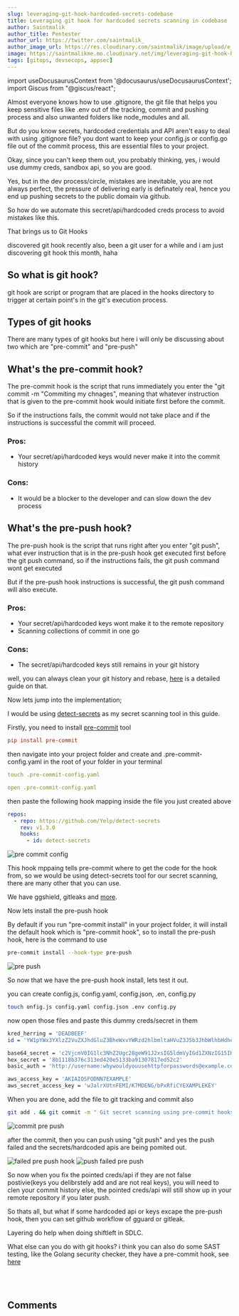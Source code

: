 ```yaml
---
slug: leveraging-git-hook-hardcoded-secrets-codebase
title: Leveraging git hook for hardcoded secrets scanning in codebase
author: Saintmalik
author_title: Pentester
author_url: https://twitter.com/saintmalik_
author_image_url: https://res.cloudinary.com/saintmalik/image/upload/e_sharpen:2000,q_74,r_0/v1641922078/saintmalik.webp
image: https://saintmalikme.mo.cloudinary.net/img/leveraging-git-hook-hardcoded-secrets-codebase.webp
tags: [gitops, devsecops, appsec]
---
```


import useDocusaurusContext from '@docusaurus/useDocusaurusContext';
import Giscus from "@giscus/react";

Almost everyone knows how to use .gitignore, the git file that helps you keep sensitive files like .env out of the tracking, commit and pushing process and also unwanted folders like node_modules and all.

But do you know secrets, hardcoded credentials and API aren't easy to deal with using .gitignore file? you dont want to keep your config.js or config.go file out of the commit process, this are essential files to your project.

<!--truncate-->

Okay, since you can't keep them out, you probably thinking, yes, i would use dummy creds, sandbox api, so you are good.

Yes, but in the dev process/circle, mistakes are inevitable, you are not always perfect, the pressure of delivering early is definately real, hence you end up pushing secrets to the public domain via github.

So how do we automate this secret/api/hardcoded creds process to avoid mistakes like this.

That brings us to Git Hooks

discovered git hook recently also, been a git user for a while and i am just discovering git hook this month, haha

## So what is git hook?

git hook are script or program that are placed in the hooks directory to trigger at certain point's in the git's execution process.

## Types of git hooks

There are many types of git hooks but here i will only be discussing about two which are "pre-commit" and "pre-push"

## What's the pre-commit hook?

The pre-commit hook is the script that runs immediately you enter the "git commit -m "Commiting my chnages", meaning that whatever instruction that is given to the pre-commit hook would initiate first before the commit.

So if the instructions fails, the commit would not take place and if the instructions is successful the commit will proceed.

### Pros:
   - Your secret/api/hardcoded keys would never make it into the commit history

### Cons:
   - It would be a blocker to the developer and can slow down the dev process

## What's the pre-push hook?

The pre-push hook is the script that runs right after you enter "git push", what ever instruction that is in the pre-push hook get executed first before the git push command, so if the instructions fails, the git push command wont get executed

But if the pre-push hook instructions is successful, the git push command will also execute.

### Pros:
 - Your secret/api/hardcoded keys wont make it to the remote repository
 - Scanning collections of commit in one go

### Cons:
  - The secret/api/hardcoded keys still remains in your git history

well, you can always clean your git history and rebase, <a href="https://hackernoon.com/how-to-clean-your-git-history-ryzb3ydv" target="_blank">here</a> is a detailed guide on that.


Now lets jump into the implementation;

I would be using <a href="https://github.com/Yelp/detect-secrets" target="_blank">detect-secrets</a> as my secret scanning tool in this guide.

Firstly, you need to install <a href="https://pre-commit.com/#install" target="_blank">pre-commit</a> tool

```toml
pip install pre-commit
```

then navigate into your project folder and create and .pre-commit-config.yaml in the root of your folder in your terminal

```yaml
touch .pre-commit-config.yaml
```

```yaml
open .pre-commit-config.yaml
```

then paste the following hook mapping inside the file you just created above

```yaml
repos:
  - repo: https://github.com/Yelp/detect-secrets
    rev: v1.3.0
    hooks:
      - id: detect-secrets
```

<picture>
  <source type="image/webp" srcset={`${useDocusaurusContext().siteConfig.customFields.imgurl}/bgimg/pre-commit-config.webp`} alt="pre commit config"/>
  <source type="image/jpg" srcset={`${useDocusaurusContext().siteConfig.customFields.imgurl}/bgimg/pre-commit-config.jpg`} alt="pre commit config"/>
  <img src={`${useDocusaurusContext().siteConfig.customFields.imgurl}/bgimg/pre-commit-config.jpg`} alt="pre commit config"/>
</picture>


This hook mppaing tells pre-commit where to get the code for the hook from, so we would be using detect-secrets tool for our secret scanning, there are many other that you can use.

We have ggshield, gitleaks and <a href="https://github.com/sottlmarek/DevSecOps#secrets-management" target="_blank">more</a>.

Now lets install the pre-push hook

By default if you run "pre-commit install" in your project folder, it will install the default hook which is "pre-commit hook", so to install the pre-push hook, here is the command to use

```sh
pre-commit install --hook-type pre-push
```
<picture>
  <source type="image/webp" srcset={`${useDocusaurusContext().siteConfig.customFields.imgurl}/bgimg/pre-push.webp`} alt="pre push"/>
  <source type="image/png" srcset={`${useDocusaurusContext().siteConfig.customFields.imgurl}/bgimg/pre-push.png`} alt="pre push"/>
  <img src={`${useDocusaurusContext().siteConfig.customFields.imgurl}/bgimg/pre-push.png`} alt="pre push"/>
</picture>

So now that we have the pre-push hook install, lets test it out.

you can create config.js, config.yaml, config.json, .en, config.py

```sh
touch onfig.js config.yaml config.json .env config.py
```

now open those files and paste this dummy creds/secret in them

```sh
kred_herring = 'DEADBEEF'
id = 'YW1pYWx3YXlzZ2VuZXJhdGluZ3BheWxvYWRzd2hlbmltaHVuZ3J5b3JhbWlhbHdheXNodW5ncnk'

base64_secret = 'c2VjcmV0IG1lc3NhZ2Ugc28geW91J2xsIG5ldmVyIGd1ZXNzIG15IHBhc3N3b3Jk'
hex_secret = '8b1118b376c313ed420e5133ba91307817ed52c2'
basic_auth = 'http://username:whywouldyouusehttpforpasswords@example.com'

aws_access_key = 'AKIAIOSFODNN7EXAMPLE'
aws_secret_access_key = 'wJalrXUtnFEMI/K7MDENG/bPxRfiCYEXAMPLEKEY'
```

When you are done, add the file to git tracking and commit also

```sh
git add . && git commit -m " Git secret scanning using pre-commit hooks"
```
<picture>
  <source type="image/webp" srcset={`${useDocusaurusContext().siteConfig.customFields.imgurl}/bgimg/commit-pre-push.webp`} alt="commit pre push"/>
  <source type="image/jpg" srcset={`${useDocusaurusContext().siteConfig.customFields.imgurl}/bgimg/commit-pre-push.jpg`} alt="commit pre push"/>
  <img src={`${useDocusaurusContext().siteConfig.customFields.imgurl}/bgimg/commit-pre-push.jpg`} alt="commit pre push"/>
</picture>

after the commit, then you can push using "git push" and yes the push failed and the secrets/hardcoded apis are being pomited out.

<picture>
  <source type="image/webp" srcset={`${useDocusaurusContext().siteConfig.customFields.imgurl}/bgimg/failed-pre-push-hook.webp`} alt="failed pre push hook"/>
  <source type="image/jpg" srcset={`${useDocusaurusContext().siteConfig.customFields.imgurl}/bgimg/failed-pre-push-hook.jpg`} alt="failed pre push hook"/>
  <img src={`${useDocusaurusContext().siteConfig.customFields.imgurl}/bgimg/failed-pre-push-hook.jpg`} alt="failed pre push hook"/>
</picture>

<picture>
  <source type="image/webp" srcset={`${useDocusaurusContext().siteConfig.customFields.imgurl}/bgimg/Push-failed-pre-push.webp`} alt="push failed pre push"/>
  <source type="image/jpg" srcset={`${useDocusaurusContext().siteConfig.customFields.imgurl}/bgimg/Push-failed-pre-push.jpg`} alt="push failed pre push"/>
  <img src={`${useDocusaurusContext().siteConfig.customFields.imgurl}/bgimg/Push-failed-pre-push.jpg`} alt="push failed pre push"/>
</picture>

So now when you fix the pointed creds/api if they are not false postivie(keys you delibrstely add and are not real keys), you will need to clen your commit history else, the pointed creds/api will still show up in your remote repository if you later push.

So thats all, but what if some hardcoded api or keys excape the pre-push hook, then you can set github workflow of gguard or gitleak.

Layering do help when doing shiftleft in SDLC.

What else can you do with git hooks? i think you can also do some SAST testing, like the Golang security checker, they have a pre-commit hook, see <a href="https://github.com/TekWizely/pre-commit-golang" target="_blank">here</a>



<br></br>
<h2>Comments</h2>
<Giscus
id="comments"
repo="saintmalik/blog.saintmalik.me"
repoId="MDEwOlJlcG9zaXRvcnkzOTE0MzQyOTI="
category="General"
categoryId="DIC_kwDOF1TQNM4CQ8lN"
mapping="title"
term="Comments"
reactionsEnabled="1"
emitMetadata="0"
inputPosition="top"
theme="preferred_color_scheme"
lang="en"
loading="lazy"
crossorigin="anonymous"
    />